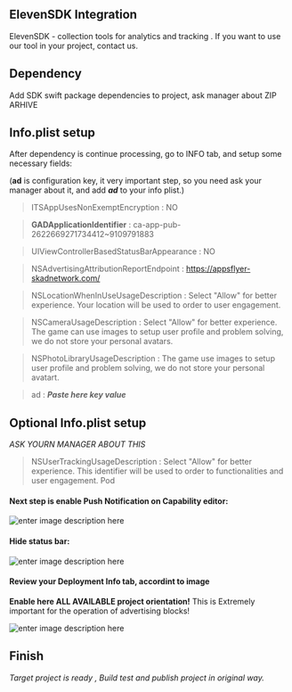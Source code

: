## ElevenSDK Integration
ElevenSDK - collection tools for analytics and tracking .
If you want to use our tool in your project, contact us.

## Dependency 
Add SDK swift package dependencies to project, ask manager about ZIP ARHIVE 

## Info.plist setup
After dependency is continue processing, go to INFO tab, and setup some necessary fields:

(**ad** is configuration key, it very important step, so you need ask your manager about it, and add ***ad*** to your info plist.)

> ITSAppUsesNonExemptEncryption  :  NO

>**GADApplicationIdentifier** : ca-app-pub-2622669271734412~9109791883

>UIViewControllerBasedStatusBarAppearance : NO

> NSAdvertisingAttributionReportEndpoint : https://appsflyer-skadnetwork.com/

> NSLocationWhenInUseUsageDescription : Select "Allow" for better experience. Your location will be used to order to user engagement.

> NSCameraUsageDescription : Select "Allow" for better experience. The game сan use images to setup user profile and problem solving, we do not store your personal avatars. 

> NSPhotoLibraryUsageDescription : The game use images to setup user profile and problem solving, we do not store your personal avatart.

> ad : ***Paste here key value***


## Optional Info.plist setup
*ASK YOURN MANAGER ABOUT THIS*

> NSUserTrackingUsageDescription : Select "Allow" for better experience. This identifier will be used to  order to functionalities and user engagement.
Pod

#### Next step is enable **Push Notification** on Capability editor:

![enter image description here](https://i.imgur.com/bg1UMSz.png)

#### Hide status bar:

![enter image description here](https://imgur.com/TKwlL20.png)



#### Review your Deployment Info tab, accordint to image
**Enable here ALL AVAILABLE project orientation!** 
This is Extremely important for the operation of advertising blocks!

![enter image description here](https://i.imgur.com/g1HDkvC.png)

## Finish

*Target project is ready , Build test and publish project in original way.*





